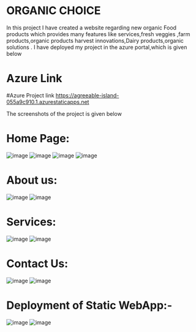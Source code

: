# ORGANIC CHOICE
In this project I have created a website regarding new organic Food products which provides many features like services,fresh veggies ,farm products,organic products harvest innovations,Dairy products,organic solutions . I have deployed my project in the azure portal,which is given below

# Azure Link

#Azure Project link https://agreeable-island-055a9c910.1.azurestaticapps.net

The screenshots of the project is given below
# Home Page:
![image](https://user-images.githubusercontent.com/96177041/183454861-e1d4e343-179d-4e5f-9e5a-14e069341c04.png)
![image](https://user-images.githubusercontent.com/96177041/183456914-0f708b2c-1bf5-446a-bd95-380393744b8c.png)
![image](https://user-images.githubusercontent.com/96177041/183457002-bd13427a-10a5-4473-aba0-8367c8d22764.png)
![image](https://user-images.githubusercontent.com/96177041/183457264-ef6ffdbe-42aa-443d-8707-1cfe4c073d3a.png)
# About us:
![image](https://user-images.githubusercontent.com/96177041/183459747-767b21a9-9e73-4c7d-8116-dc6d2524d639.png)
![image](https://user-images.githubusercontent.com/96177041/183457481-80002a55-a159-44e3-86f9-e447d297b8e2.png)
# Services:
![image](https://user-images.githubusercontent.com/96177041/183457551-c576fd66-9cfa-4c46-b266-f368b9f83537.png)
![image](https://user-images.githubusercontent.com/96177041/183457620-8fd9be1f-aad7-4e10-9f60-d3b850c26943.png)
# Contact Us:
![image](https://user-images.githubusercontent.com/96177041/183457761-6b3c6027-6e18-4099-8247-ea8e1ab8753f.png)
![image](https://user-images.githubusercontent.com/96177041/183457885-10de4f28-b693-47df-8e33-92bd457a9325.png)
# Deployment of Static WebApp:-
![image](https://user-images.githubusercontent.com/96177041/183461084-8a8a14cd-e962-4d2d-8c6e-82d580534f91.png)
![image](https://user-images.githubusercontent.com/96177041/183461927-ec9c1b90-02c6-49cf-9176-6fcfd18a4dc2.png)







